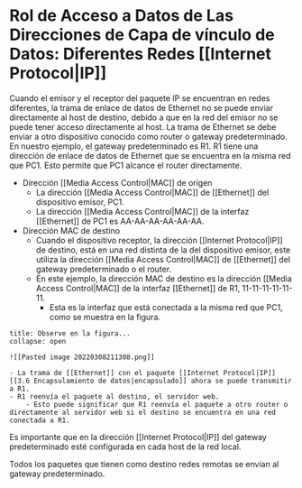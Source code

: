 # Rol de Acceso a Datos de Las Direcciones de Capa de vínculo de Datos: Diferentes Redes [[Internet Protocol|IP]]

Cuando el emisor y el receptor del paquete IP se encuentran en redes diferentes, la trama de enlace de datos de Ethernet no se puede enviar directamente al host de destino, debido a que en la red del emisor no se puede tener acceso directamente al host. La trama de Ethernet se debe enviar a otro dispositivo conocido como router o gateway predeterminado. En nuestro ejemplo, el gateway predeterminado es R1. R1 tiene una dirección de enlace de datos de Ethernet que se encuentra en la misma red que PC1. Esto permite que PC1 alcance el router directamente.

- Dirección [[Media Access Control|MAC]] de origen
	- La dirección [[Media Access Control|MAC]] de [[Ethernet]] del dispositivo emisor, PC1.
	- La dirección [[Media Access Control|MAC]] de la interfaz [[Ethernet]] de PC1 es AA-AA-AA-AA-AA-AA.
- Dirección MAC de destino
	- Cuando el dispositivo receptor, la dirección [[Internet Protocol|IP]] de destino, está en una red distinta de la del dispositivo emisor, este utiliza la dirección [[Media Access Control|MAC]] de [[Ethernet]] del gateway predeterminado o el router.
	- En este ejemplo, la dirección MAC de destino es la dirección [[Media Access Control|MAC]] de la interfaz [[Ethernet]] de R1, 11-11-11-11-11-11.
		- Esta es la interfaz que está conectada a la misma red que PC1, como se muestra en la figura.

```ad-seealso
title: Observe en la figura...
collapse: open

![[Pasted image 20220308211308.png]]

- La trama de [[Ethernet]] con el paquete [[Internet Protocol|IP]] [[3.6 Encapsulamiento de datos|encapsulado]] ahora se puede transmitir a R1.
- R1 reenvía el paquete al destino, el servidor web.
	- Esto puede significar que R1 reenvía el paquete a otro router o directamente al servidor web si el destino se encuentra en una red conectada a R1.

```

Es importante que en la dirección [[Internet Protocol|IP]] del gateway predeterminado esté configurada en cada host de la red local.

Todos los paquetes que tienen como destino redes remotas se envían al gateway predeterminado.
